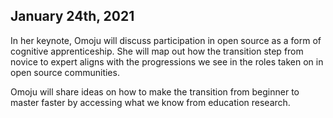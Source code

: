 ## January 24th, 2021

In her keynote, Omoju will discuss participation in open source as a form of cognitive apprenticeship. She will map out how the transition step from novice to expert aligns with the progressions we see in the roles taken on in open source communities.

Omoju will share ideas on how to make the transition from beginner to master faster by accessing what we know from education research.
